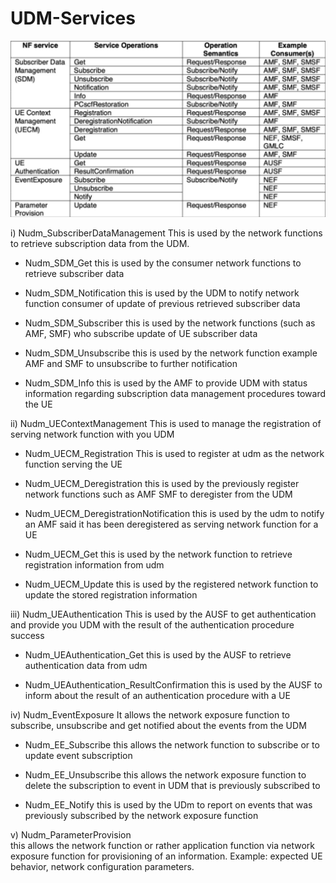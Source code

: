 # UDM-Services

![](/udmService.png)

i) Nudm_SubscriberDataManagement
This is used by the network functions to retrieve subscription data from the UDM.

- Nudm_SDM_Get
	this is used by the consumer network functions to retrieve subscriber data

- Nudm_SDM_Notification
	this is used by the UDM to notify network function consumer of update of previous retrieved subscriber data

- Nudm_SDM_Subscriber
	this is used by the network functions (such as AMF, SMF) who subscribe update of UE subscriber data

- Nudm_SDM_Unsubscribe
	this is used by the network function example AMF and SMF to unsubscribe to further notification

- Nudm_SDM_Info
	this is used by the AMF to provide UDM with status information regarding subscription data management procedures toward the UE

ii) Nudm_UEContextManagement
This is used to manage the registration of serving network function with you UDM

- Nudm_UECM_Registration
	This is used to register at udm as the network function serving the UE

- Nudm_UECM_Deregistration
	this is used by the previously register network functions such as AMF SMF to deregister from the UDM

- Nudm_UECM_DeregistrationNotification
	this is used by the udm to notify an AMF said it has been deregistered as serving network function for a UE

- Nudm_UECM_Get
	this is used by the network function to retrieve registration information from udm

- Nudm_UECM_Update
	this is used by the registered network function to update the stored registration information

iii) Nudm_UEAuthentication
This is used by the AUSF to get authentication and provide you UDM with the result of the authentication procedure success

- Nudm_UEAuthentication_Get
	this is used by the AUSF to retrieve authentication data from udm

- Nudm_UEAuthentication_ResultConfirmation
	this is used by the AUSF to inform about the result of an authentication procedure with a UE

iv) Nudm_EventExposure
It allows the network exposure function to subscribe, unsubscribe and get notified about the events from the UDM

- Nudm_EE_Subscribe
	this allows the network function to subscribe or to update event subscription

- Nudm_EE_Unsubscribe
	this allows the network exposure function to delete the subscription to event in UDM that is previously subscribed to

- Nudm_EE_Notify
	this is used by the UDm to report on events that was previously subscribed by the network exposure function

v) Nudm_ParameterProvision<br />
this allows the network function or rather application function via network exposure function for provisioning of an information. Example: expected UE behavior, network configuration parameters.
